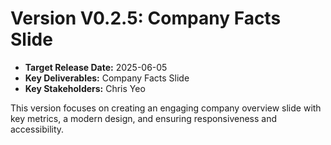 # Version V0.2.5: Company Facts Slide

- **Target Release Date:** 2025-06-05
- **Key Deliverables:** Company Facts Slide
- **Key Stakeholders:** Chris Yeo

This version focuses on creating an engaging company overview slide with key metrics, a modern design, and ensuring responsiveness and accessibility.
